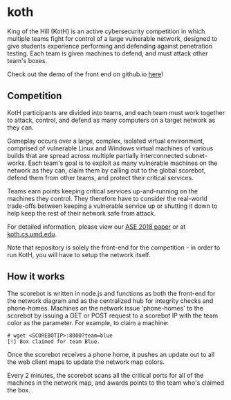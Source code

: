 # koth

King of the Hill (KotH) is an active cybersecurity competition in which multiple teams fight for control of a large vulnerable network, designed to give students experience performing and defending against penetration testing. Each team is given machines to defend, and must attack other team's boxes. 

Check out the demo of the front end on github.io [here](https://kkevsterrr.github.io/koth/index.html)! 

## Competition

KotH participants are divided into teams, and each team must work together to attack, control, and defend as many computers on a target network as they can. 

Gameplay occurs over a large, complex, isolated virtual environment, comprised of vulnerable Linux and Windows virtual machines of various builds that are spread across multiple partially interconnected subnet- works. Each team's goal is to exploit as many vulnerable machines on the network as they can, claim them by calling out to the global scorebot, defend them from other teams, and protect their critical services. 

Teams earn points keeping critical services up-and-running on the machines they control. They therefore have to consider the real-world trade-offs between keeping a vulnerable service up or shutting it down to help keep the rest of their network safe from attack. 

For detailed information, please view our [ASE 2018 paper](http://koth.cs.umd.edu/papers/koth_ase2018.pdf) or at [koth.cs.umd.edu](http://koth.cs.umd.edu).

Note that repository is solely the front-end for the competition - in order to run KotH, you will have to setup the network itself.

## How it works

The scorebot is written in node.js and functions as both the front-end for the network diagram and as the centralized hub for integrity checks and phone-homes. Machines on the network issue 'phone-homes' to the scorebot by issuing a GET or POST request to a scorebot IP with the team color as the parameter. For example, to claim a machine:

```
# wget <SCOREBOTIP>:8000?team=blue
[!] Box claimed for team Blue.
```

Once the scorebot receives a phone home, it pushes an update out to all the web client maps to update the network map colors. 

Every 2 minutes, the scorebot scans all the critical ports for all of the machines in the network map, and awards points to the team who's claimed the box.


